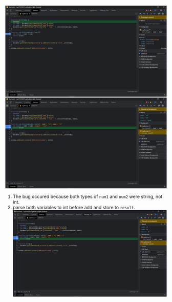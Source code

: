 ![result-calculateSum.png](screenshots/result-calculateSum.png)
![result-dataType.png](screenshots/result-dataType.png)
1. The bug occured because both types of `num1` and `num2` were string, not int.
2. parse both variables to int before add and store to `result`.
![fix.png](screenshots/fix.png)